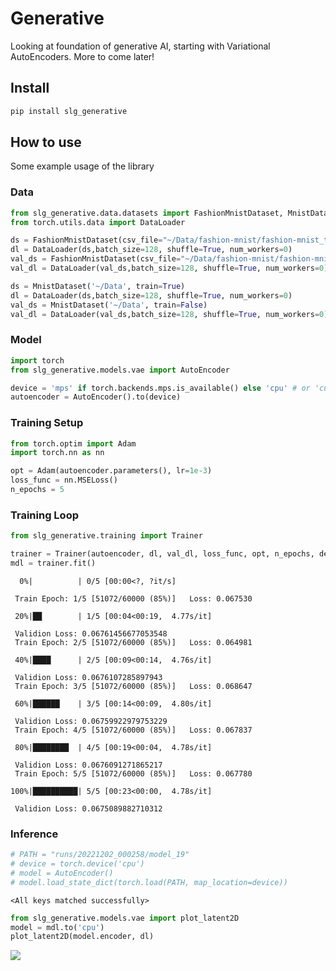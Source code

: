 Generative
================

<!-- WARNING: THIS FILE WAS AUTOGENERATED! DO NOT EDIT! -->

Looking at foundation of generative AI, starting with Variational
AutoEncoders. More to come later!

## Install

``` sh
pip install slg_generative
```

## How to use

Some example usage of the library

### Data

``` python
from slg_generative.data.datasets import FashionMnistDataset, MnistDataset
from torch.utils.data import DataLoader

ds = FashionMnistDataset(csv_file="~/Data/fashion-mnist/fashion-mnist_train.csv")
dl = DataLoader(ds,batch_size=128, shuffle=True, num_workers=0)
val_ds = FashionMnistDataset(csv_file="~/Data/fashion-mnist/fashion-mnist_test.csv")
val_dl = DataLoader(val_ds,batch_size=128, shuffle=True, num_workers=0)

ds = MnistDataset('~/Data', train=True)
dl = DataLoader(ds,batch_size=128, shuffle=True, num_workers=0)
val_ds = MnistDataset('~/Data', train=False)
val_dl = DataLoader(val_ds,batch_size=128, shuffle=True, num_workers=0)
```

### Model

``` python
import torch
from slg_generative.models.vae import AutoEncoder

device = 'mps' if torch.backends.mps.is_available() else 'cpu' # or 'cuda' for nvidia gpus
autoencoder = AutoEncoder().to(device)
```

### Training Setup

``` python
from torch.optim import Adam
import torch.nn as nn

opt = Adam(autoencoder.parameters(), lr=1e-3)
loss_func = nn.MSELoss()
n_epochs = 5
```

### Training Loop

``` python
from slg_generative.training import Trainer

trainer = Trainer(autoencoder, dl, val_dl, loss_func, opt, n_epochs, device)
mdl = trainer.fit()
```

      0%|          | 0/5 [00:00<?, ?it/s]

     Train Epoch: 1/5 [51072/60000 (85%)]   Loss: 0.067530

     20%|██        | 1/5 [00:04<00:19,  4.77s/it]

     Validion Loss: 0.06761456677053548
     Train Epoch: 2/5 [51072/60000 (85%)]   Loss: 0.064981

     40%|████      | 2/5 [00:09<00:14,  4.76s/it]

     Validion Loss: 0.0676107285897943
     Train Epoch: 3/5 [51072/60000 (85%)]   Loss: 0.068647

     60%|██████    | 3/5 [00:14<00:09,  4.80s/it]

     Validion Loss: 0.06759922979753229
     Train Epoch: 4/5 [51072/60000 (85%)]   Loss: 0.067837

     80%|████████  | 4/5 [00:19<00:04,  4.78s/it]

     Validion Loss: 0.0676091271865217
     Train Epoch: 5/5 [51072/60000 (85%)]   Loss: 0.067780

    100%|██████████| 5/5 [00:23<00:00,  4.78s/it]

     Validion Loss: 0.0675089882710312

### Inference

``` python
# PATH = "runs/20221202_000258/model_19"
# device = torch.device('cpu')
# model = AutoEncoder()
# model.load_state_dict(torch.load(PATH, map_location=device))
```

    <All keys matched successfully>

``` python
from slg_generative.models.vae import plot_latent2D
model = mdl.to('cpu')
plot_latent2D(model.encoder, dl)
```

![](index_files/figure-commonmark/cell-7-output-1.png)
